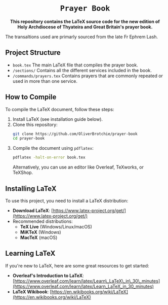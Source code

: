 <div align="center">

  <h1><code>Prayer Book</code></h1>

<strong>
This repository contains the LaTeX source code for the new edition of Holy Archdiocese of Thyateira and Great Britain's prayer book.</strong>

</div>

 The transaltions used are primarly sourced from the late Fr Ephrem Lash.

## Project Structure

- `book.tex` The main LaTeX file that compiles the prayer book.
- `/sections/` Contains all the different services included in the book.
- `/commands/prayers.tex` Contains prayers that are commonly repeated or used in more than one service.

## How to Compile

To compile the LaTeX document, follow these steps:

1. Install LaTeX (see installation guide below).
2. Clone this repository:
   ```sh
   git clone https://github.com/OliverBrotchie/prayer-book
   cd prayer-book
   ```
3. Compile the document using `pdflatex`:
   ```sh
   pdflatex -halt-on-error book.tex
   ```
   Alternatively, you can use an editor like Overleaf, TeXworks, or TeXShop.

## Installing LaTeX

To use this project, you need to install a LaTeX distribution:

- **Download LaTeX**: [https://www.latex-project.org/get/](https://www.latex-project.org/get/)
- Recommended distributions:
  - **TeX Live** (Windows/Linux/macOS)
  - **MiKTeX** (Windows)
  - **MacTeX** (macOS)

## Learning LaTeX

If you're new to LaTeX, here are some great resources to get started:

- **Overleaf's Introduction to LaTeX**: [https://www.overleaf.com/learn/latex/Learn\_LaTeX\_in\_30\_minutes](https://www.overleaf.com/learn/latex/Learn_LaTeX_in_30_minutes)
- **LaTeX Wikibook**: [https://en.wikibooks.org/wiki/LaTeX](https://en.wikibooks.org/wiki/LaTeX)